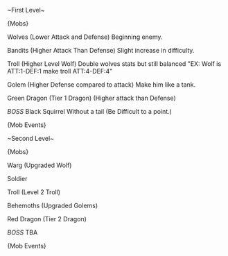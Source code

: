 ~First Level~

{Mobs}

Wolves (Lower Attack and Defense) Beginning enemy.

Bandits (Higher Attack Than Defense) Slight increase in difficulty.

Troll (Higher Level Wolf) Double wolves stats but still balanced "EX: Wolf is ATT:1-DEF:1 make troll ATT:4-DEF:4"

Golem (Higher Defense compared to attack) Make him like a tank.

Green Dragon (Tier 1 Dragon) (Higher attack than Defense)

*BOSS* Black Squirrel Without a tail (Be Difficult to a point.)

{Mob Events}

~Second Level~

{Mobs}

Warg (Upgraded Wolf)

Soldier 

Troll (Level 2 Troll)

Behemoths (Upgraded Golems)

Red Dragon (Tier 2 Dragon)

*BOSS* TBA

{Mob Events}
